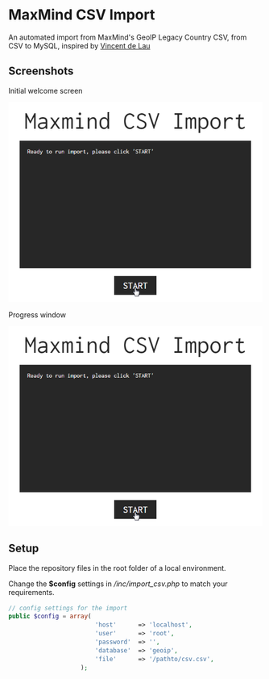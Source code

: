 MaxMind CSV Import
==================

An automated import from MaxMind's GeoIP Legacy Country CSV, from CSV to MySQL, inspired by [Vincent de Lau](http://vincent.delau.nl/artikelen/geoip_howto.html)

Screenshots
--------------

Initial welcome screen

![Image](/assets/img/import-ready.png)

Progress window

![Image](/assets/img/import-ready.png)


Setup
--------------
Place the repository files in the root folder of a local environment.


Change the __$config__ settings in _/inc/import_csv.php_ to match your requirements.

```php
// config settings for the import
public $config = array(
						'host' 		=> 'localhost',
						'user' 		=> 'root',
						'password' 	=> '',
						'database' 	=> 'geoip',
						'file' 		=> '/pathto/csv.csv',
					);
```